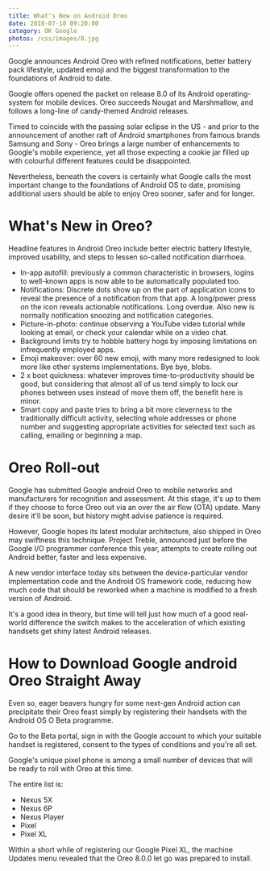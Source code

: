 ```yaml
---
title: What's New on Android Oreo
date: 2018-07-10 09:20:00
category: OK Google
photos: /css/images/8.jpg
---
```


Google announces Android Oreo with refined notifications, better battery pack lifestyle, updated emoji and the biggest transformation to the foundations of Android to date.

<!-- more -->

Google offers opened the packet on release 8.0 of its Android operating-system for mobile devices. Oreo succeeds Nougat and Marshmallow, and follows a long-line of candy-themed Android releases.

Timed to coincide with the passing solar eclipse in the US - and prior to the announcement of another raft of Android smartphones from famous brands Samsung and Sony - Oreo brings a large number of enhancements to Google's mobile experience, yet all those expecting a cookie jar filled up with colourful different features could be disappointed.

Nevertheless, beneath the covers is certainly what Google calls the most important change to the foundations of Android OS to date, promising additional users should be able to enjoy Oreo sooner, safer and for longer.

# What's New in Oreo?

Headline features in Android Oreo include better electric battery lifestyle, improved usability, and steps to lessen so-called notification diarrhoea.

 - In-app autofill: previously a common characteristic in browsers, logins to well-known apps is now able to be automatically populated too.
 - Notifications: Discrete dots show up on the part of application icons to reveal the presence of a notification from that app. A long/power press on the icon reveals actionable notifications. Long overdue. Also new is normally notification snoozing and notification categories.
 - Picture-in-photo: continue observing a YouTube video tutorial while looking at email, or check your calendar while on a video chat.
 - Background limits try to hobble battery hogs by imposing limitations on infrequently employed apps.
 - Emoji makeover: over 60 new emoji, with many more redesigned to look more like other systems implementations. Bye bye, blobs.
 - 2 x boot quickness: whatever improves time-to-productivity should be good, but considering that almost all of us tend simply to lock our phones between uses instead of move them off, the benefit here is minor.
 - Smart copy and paste tries to bring a bit more cleverness to the traditionally difficult activity, selecting whole addresses or phone number and suggesting appropriate activities for selected text such as calling, emailing or beginning a map.

# Oreo Roll-out

Google has submitted Google android Oreo to mobile networks and manufacturers for recognition and assessment. At this stage, it's up to them if they choose to force Oreo out via an over the air flow (OTA) update. Many desire it'll be soon, but history might advise patience is required.

However, Google hopes its latest modular architecture, also shipped in Oreo may swiftness this technique. Project Treble, announced just before the Google I/O programmer conference this year, attempts to create rolling out Android better, faster and less expensive.

A new vendor interface today sits between the device-particular vendor implementation code and the Android OS framework code, reducing how much code that should be reworked when a machine is modified to a fresh version of Android.

It's a good idea in theory, but time will tell just how much of a good real-world difference the switch makes to the acceleration of which existing handsets get shiny latest Android releases.

# How to Download Google android Oreo Straight Away

Even so, eager beavers hungry for some next-gen Android action can precipitate their Oreo feast simply by registering their handsets with the Android OS O Beta programme.

Go to the Beta portal, sign in with the Google account to which your suitable handset is registered, consent to the types of conditions and you're all set.

Google's unique pixel phone is among a small number of devices that will be ready to roll with Oreo at this time.

The entire list is:

 + Nexus 5X
 + Nexus 6P
 + Nexus Player
 + Pixel
 + Pixel XL

Within a short while of registering our Google Pixel XL, the machine Updates menu revealed that the Oreo 8.0.0 let go was prepared to install.
